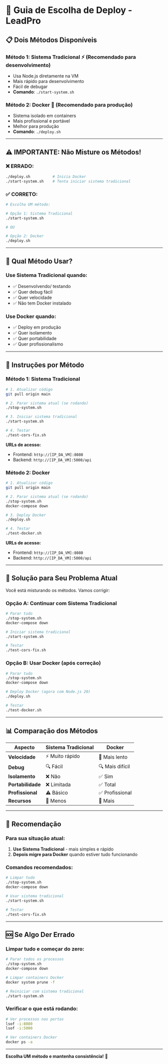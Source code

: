 # 🚀 Guia de Escolha de Deploy - LeadPro

## 📋 **Dois Métodos Disponíveis**

### **Método 1: Sistema Tradicional** ⚡ (Recomendado para desenvolvimento)
- Usa Node.js diretamente na VM
- Mais rápido para desenvolvimento
- Fácil de debugar
- **Comando**: `./start-system.sh`

### **Método 2: Docker** 🐳 (Recomendado para produção)
- Sistema isolado em containers
- Mais profissional e portável
- Melhor para produção
- **Comando**: `./deploy.sh`

---

## ⚠️ **IMPORTANTE: Não Misture os Métodos!**

### **❌ ERRADO:**
```bash
./deploy.sh          # Inicia Docker
./start-system.sh    # Tenta iniciar sistema tradicional
```

### **✅ CORRETO:**
```bash
# Escolha UM método:

# Opção 1: Sistema Tradicional
./start-system.sh

# OU

# Opção 2: Docker
./deploy.sh
```

---

## 🎯 **Qual Método Usar?**

### **Use Sistema Tradicional quando:**
- ✅ Desenvolvendo/ testando
- ✅ Quer debug fácil
- ✅ Quer velocidade
- ✅ Não tem Docker instalado

### **Use Docker quando:**
- ✅ Deploy em produção
- ✅ Quer isolamento
- ✅ Quer portabilidade
- ✅ Quer profissionalismo

---

## 🚀 **Instruções por Método**

### **Método 1: Sistema Tradicional**

```bash
# 1. Atualizar código
git pull origin main

# 2. Parar sistema atual (se rodando)
./stop-system.sh

# 3. Iniciar sistema tradicional
./start-system.sh

# 4. Testar
./test-cors-fix.sh
```

**URLs de acesso:**
- Frontend: `http://[IP_DA_VM]:8080`
- Backend: `http://[IP_DA_VM]:5000/api`

### **Método 2: Docker**

```bash
# 1. Atualizar código
git pull origin main

# 2. Parar sistema atual (se rodando)
./stop-system.sh
docker-compose down

# 3. Deploy Docker
./deploy.sh

# 4. Testar
./test-docker.sh
```

**URLs de acesso:**
- Frontend: `http://[IP_DA_VM]:8080`
- Backend: `http://[IP_DA_VM]:5000/api`

---

## 🔧 **Solução para Seu Problema Atual**

Você está misturando os métodos. Vamos corrigir:

### **Opção A: Continuar com Sistema Tradicional**
```bash
# Parar tudo
./stop-system.sh
docker-compose down

# Iniciar sistema tradicional
./start-system.sh

# Testar
./test-cors-fix.sh
```

### **Opção B: Usar Docker (após correção)**
```bash
# Parar tudo
./stop-system.sh
docker-compose down

# Deploy Docker (agora com Node.js 20)
./deploy.sh

# Testar
./test-docker.sh
```

---

## 📊 **Comparação dos Métodos**

| Aspecto | Sistema Tradicional | Docker |
|---------|-------------------|--------|
| **Velocidade** | ⚡ Muito rápido | 🐌 Mais lento |
| **Debug** | 🔍 Fácil | 🔍 Mais difícil |
| **Isolamento** | ❌ Não | ✅ Sim |
| **Portabilidade** | ❌ Limitada | ✅ Total |
| **Profissional** | ⚠️ Básico | ✅ Profissional |
| **Recursos** | 💚 Menos | 💛 Mais |

---

## 🎯 **Recomendação**

### **Para sua situação atual:**
1. **Use Sistema Tradicional** - mais simples e rápido
2. **Depois migre para Docker** quando estiver tudo funcionando

### **Comandos recomendados:**
```bash
# Limpar tudo
./stop-system.sh
docker-compose down

# Usar sistema tradicional
./start-system.sh

# Testar
./test-cors-fix.sh
```

---

## 🆘 **Se Algo Der Errado**

### **Limpar tudo e começar do zero:**
```bash
# Parar todos os processos
./stop-system.sh
docker-compose down

# Limpar containers Docker
docker system prune -f

# Reiniciar com sistema tradicional
./start-system.sh
```

### **Verificar o que está rodando:**
```bash
# Ver processos nas portas
lsof -i:8080
lsof -i:5000

# Ver containers Docker
docker ps -a
```

---

**Escolha UM método e mantenha consistência!** 🎯

